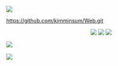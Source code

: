<img src="https://capsule-render.vercel.app/api?type=waving&color=auto&height=200&section=header&text=Web_Report&fontSize=90" />

https://github.com/kimminsum/Web.git

<div align="center">
	<img src="https://img.shields.io/badge/HTML5-E34F26?style=flat&logo=HTML5&logoColor=white" />
	<img src="https://img.shields.io/badge/CSS3-1572B6?style=flat&logo=CSS3&logoColor=white" />
	<img src="https://img.shields.io/badge/JavaScript-F7DF1E?style=flat&logo=JavaScript&logoColor=white" />
</div>

<img src="https://github-readme-stats.vercel.app/api/top-langs/?username=kimminsum&layout=compact"><br><br>
<img src="https://github-readme-stats.vercel.app/api?username=kimminsum&show_icons=true">
